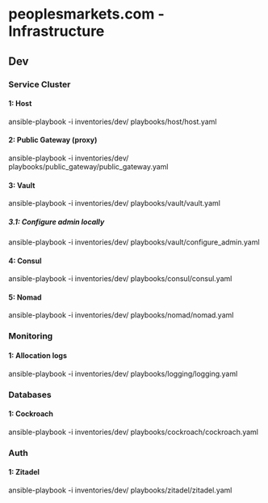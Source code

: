 # peoplesmarkets.com - Infrastructure

## Dev

### Service Cluster

#### 1: Host

ansible-playbook -i inventories/dev/ playbooks/host/host.yaml

#### 2: Public Gateway (proxy)

ansible-playbook -i inventories/dev/ playbooks/public_gateway/public_gateway.yaml

#### 3: Vault

ansible-playbook -i inventories/dev/ playbooks/vault/vault.yaml

##### 3.1: Configure admin locally

ansible-playbook -i inventories/dev/ playbooks/vault/configure_admin.yaml

#### 4: Consul

ansible-playbook -i inventories/dev/ playbooks/consul/consul.yaml

#### 5: Nomad

ansible-playbook -i inventories/dev/ playbooks/nomad/nomad.yaml

### Monitoring

#### 1: Allocation logs

ansible-playbook -i inventories/dev/ playbooks/logging/logging.yaml

### Databases

#### 1: Cockroach

ansible-playbook -i inventories/dev/ playbooks/cockroach/cockroach.yaml

### Auth

#### 1: Zitadel

ansible-playbook -i inventories/dev/ playbooks/zitadel/zitadel.yaml
